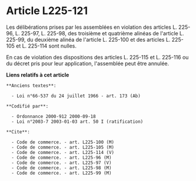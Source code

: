 # Article L225-121

Les délibérations prises par les assemblées en violation des articles L. 225-96, L. 225-97, L. 225-98, des troisième et
quatrième alinéas de l'article L. 225-99, du deuxième alinéa de l'article L. 225-100 et des articles L. 225-105 et L. 225-114
sont nulles.

En cas de violation des dispositions des articles L. 225-115 et L. 225-116 ou du décret pris pour leur application,
l'assemblée peut être annulée.

**Liens relatifs à cet article**

	**Anciens textes**:

	  - Loi n°66-537 du 24 juillet 1966 - art. 173 (Ab)

	**Codifié par**:

	  - Ordonnance 2000-912 2000-09-18
	  - Loi n°2003-7 2003-01-03 art. 50 I (ratification)

	**Cite**:

	  - Code de commerce. - art. L225-100 (M)
	  - Code de commerce. - art. L225-105 (M)
	  - Code de commerce. - art. L225-114 (V)
	  - Code de commerce. - art. L225-96 (M)
	  - Code de commerce. - art. L225-97 (V)
	  - Code de commerce. - art. L225-98 (M)
	  - Code de commerce. - art. L225-99 (M)
